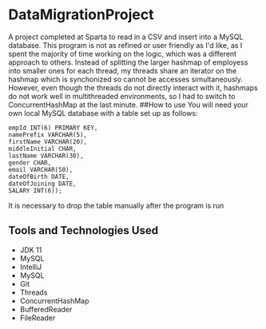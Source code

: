 # DataMigrationProject
A project completed at Sparta to read in a CSV and insert into a MySQL database.
This program is not as refined or user friendly as I'd like, as I spent the majority of time working on the logic, which was a different approach to others.
Instead of splitting the larger hashmap of employess into smaller ones for each thread, my threads share an iterator on the hashmap which is synchonized so cannot be accesses simultaneously.
However, even though the threads do not directly interact with it, hashmaps do not work well in multithreaded environments, so I had to switch to ConcurrentHashMap at the last minute.
##How to use
You will need your own local MySQL database with a table set up as follows:
```CREATE TABLE Employees (
empId INT(6) PRIMARY KEY,
namePrefix VARCHAR(5),
firstName VARCHAR(20),
middleInitial CHAR,
lastName VARCHAR(30),
gender CHAR,
email VARCHAR(50),
dateOfBirth DATE,
dateOfJoining DATE,
SALARY INT(6));
```

It is necessary to drop the table manually after the program is run

## Tools and Technologies Used

- JDK 11
- MySQL
- IntelliJ
- MySQL 
- Git
- Threads
- ConcurrentHashMap
- BufferedReader
- FileReader
